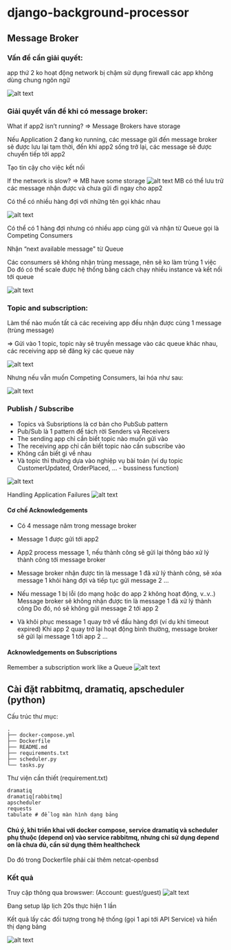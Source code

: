 # django-background-processor

## Message Broker

### Vấn đề cần giải quyết:
app thứ 2 ko hoạt động
network bị chậm
sử dụng firewall
các app không dùng chung ngôn ngữ

![alt text](<./images/mb-are-intermediaries.png>)

### Giải quyết vấn đề khi có message broker:
What if app2 isn’t running? 
⇒ Message Brokers have storage

Nếu Application 2 đang ko running, các message gửi đến message broker sẽ được lưu lại tạm thời, đến khi app2 sống trở lại, các message sẽ được chuyển tiếp tới app2

Tạo tin cậy cho việc kết nối

If the network is slow?
⇒ MB have some storage
![alt text](<./images/image-1.png>)
MB có thể lưu trữ các message nhận được và chưa gửi đi ngay cho app2

Có thể có nhiều hàng đợi với những tên gọi khác nhau

![alt text](<./images/image-2.png>)

Có thể có 1 hàng đợi nhưng có nhiều app cùng gửi và nhận từ Queue
gọi là Competing Consumers

Nhận “next available message" từ Queue

Các consumers sẽ không nhận trùng message, nên sẽ ko làm trùng 1 việc
Do đó có thể scale được hệ thống bằng cách chạy nhiều instance và kết nối tới queue 

![alt text](<./images/image-3.png>)

### Topic and subscription:

Làm thế nào muốn tất cả các receiving app đều nhận được cùng 1 message (trùng message)

⇒ Gửi vào 1 topic, topic này sẽ truyền message vào các queue khác nhau, các receiving app sẽ đăng ký các queue này

![alt text](<./images/image-4.png>)

Nhưng nếu vẫn muốn Competing Consumers, lai hóa như sau:

![alt text](<./images/image-5.png>)

### Publish / Subscribe
- Topics và Subsriptions là cơ bản cho PubSub pattern
- Pub/Sub là 1 pattern để tách rời Senders và Receivers 
- The sending app chỉ cần biết topic nào muốn gửi vào
- The receiving app chỉ cần biết topic nào cần subscribe vào
- Không cần biết gì về nhau
- Và topic thì thường dựa vào nghiệp vụ bài toán (ví dụ topic CustomerUpdated, OrderPlaced, … - bussiness function)

![alt text](<./images/image-6.png>)

Handling Application Failures
![alt text](<./images/image-7.png>)
#### Cơ chế Acknowledgements

- Có 4 message năm trong message broker

- Message 1 được gửi tới app2

- App2 process message 1, nếu thành công sẽ gửi lại thông báo xử lý thành công tới message broker

- Message broker nhận được tin là message 1 đã xử lý thành công, sẽ xóa message 1 khỏi hàng đợi và tiếp tục gửi message 2
…

- Nếu message 1 bị lỗi (do mạng hoặc do app 2 không hoạt động, v..v..)
Message broker sẽ không nhận được tin là message 1 đã xử lý thành công
Do đó, nó sẽ không gửi message 2 tới app 2

- Và khôi phục message 1 quay trở về đầu hàng đợi (ví dụ khi timeout expired)
Khi app 2 quay trở lại hoạt động bình thường, message broker sẽ gửi lại message 1 tới app 2
…

#### Acknowledgements on Subscriptions

Remember a subscription work like a Queue
![alt text](<./images/image-8.png>)


## Cài đặt rabbitmq, dramatiq, apscheduler (python)

Cấu trúc thư mục:

```
.
├── docker-compose.yml
├── Dockerfile
├── README.md
├── requirements.txt
├── scheduler.py
└── tasks.py
```

Thư viện cần thiết (requirement.txt)
```
dramatiq
dramatiq[rabbitmq]
apscheduler
requests
tabulate # để log màn hình dạng bảng 
```

#### Chú ý, khi triển khai với docker compose, service dramatiq và scheduler phụ thuộc (depend on) vào service rabbitmq, nhưng chỉ sử dụng depend on là chưa đủ, cần sử dụng thêm healthcheck
Do đó trong Dockerfile phải cài thêm netcat-openbsd

### Kết quả
Truy cập thông qua browswer: (Account: guest/guest)
![alt text](<./images/rabbitmq-browser.png>)

Đang setup lập lịch 20s thực hiện 1 lần 

Kết quả lấy các đối tượng trong hệ thống (gọi 1 api tới API Service) và hiển thị dạng bảng

![alt text](./images/object-result.png)